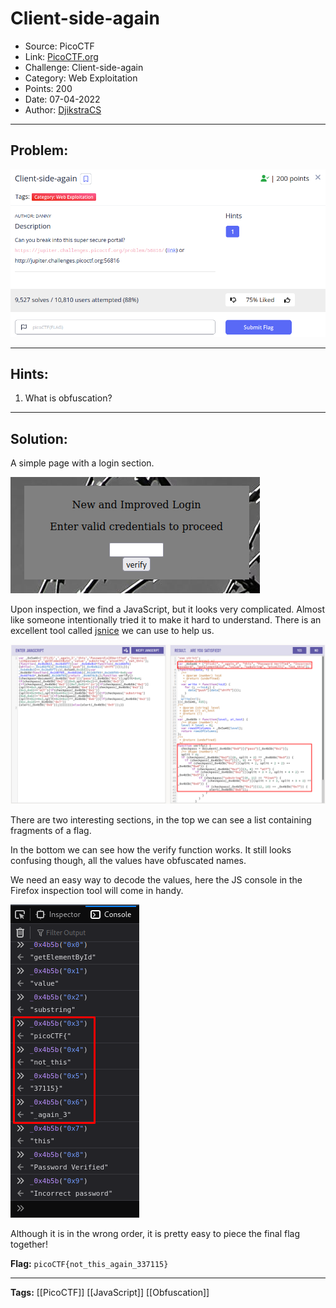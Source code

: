# Client-side-again
* Source: PicoCTF
* Link: [PicoCTF.org](https://picoctf.org/)
* Challenge: Client-side-again
* Category: Web Exploitation
* Points: 200
* Date: 07-04-2022
* Author: [DjikstraCS](https://github.com/DjikstraCS)

---
## Problem:
![](./attachments/Pasted%20image%2020220407213944.png)

---
## Hints:
1. What is obfuscation?

---
## Solution:
A simple page with a login section.

![](./attachments/Pasted%20image%2020220407215357.png)

Upon inspection, we find a JavaScript, but it looks very complicated. Almost like someone intentionally tried it to make it hard to understand. There is an excellent tool called [jsnice](http://www.jsnice.org/) we can use to help us.

![](./attachments/Pasted%20image%2020220407220159.png)

There are two interesting sections, in the top we can see a list containing fragments of a flag.

In the bottom we can see how the verify function works. It still looks confusing though, all the values have obfuscated names.  

We need an easy way to decode the values, here the JS console in the Firefox inspection tool will come in handy. 

![](./attachments/Pasted%20image%2020220407231629.png)

Although it is in the wrong order, it is pretty easy to piece the final flag together!

**Flag:** `picoCTF{not_this_again_337115}`

---
**Tags:** [[PicoCTF]] [[JavaScript]] [[Obfuscation]]